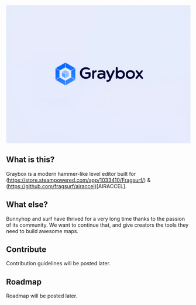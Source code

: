 ![alt text](_branding/graybox-logo.png)

## What is this?

Graybox is a modern hammer-like level editor built for (https://store.steampowered.com/app/1033410/Fragsurf/) & (https://github.com/fragsurf/airaccel)[AIRACCEL].

## What else?

Bunnyhop and surf have thrived for a very long time thanks to the passion of its community.  We want to continue that, and give creators the tools they need to build awesome maps.

## Contribute

Contribution guidelines will be posted later.

## Roadmap

Roadmap will be posted later.
